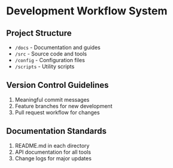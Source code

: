 # Development Workflow System

## Project Structure
- `/docs` - Documentation and guides
- `/src` - Source code and tools
- `/config` - Configuration files
- `/scripts` - Utility scripts

## Version Control Guidelines
1. Meaningful commit messages
2. Feature branches for new development
3. Pull request workflow for changes

## Documentation Standards
1. README.md in each directory
2. API documentation for all tools
3. Change logs for major updates